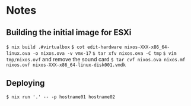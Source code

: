 
# Notes
## Building the initial image for ESXi
`$ nix build .#virtualbox`
`$ cot edit-hardware nixos-XXX-x86_64-linux.ova -o nixos.ova -v vmx-17`
`$ tar xfv nixos.ova -C tmp`
`$ vim tmp/nixos.ovf` and remove the sound card
`$ tar cvf nixos.ova nixos.mf nixos.ovf nixos-XXX-x86_64-linux-disk001.vmdk`


## Deploying
`$ nix run '.' -- -p hostname01 hostname02`